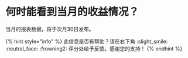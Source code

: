 # 何时能看到当月的收益情况？

当月的报表数据，将于次月30日发布。



{% hint style="info" %}
此信息是否有帮助？请在右下角 :slight\_smile: :neutral\_face: :frowning2: 评分处给予反馈。感谢您的支持！
{% endhint %}

